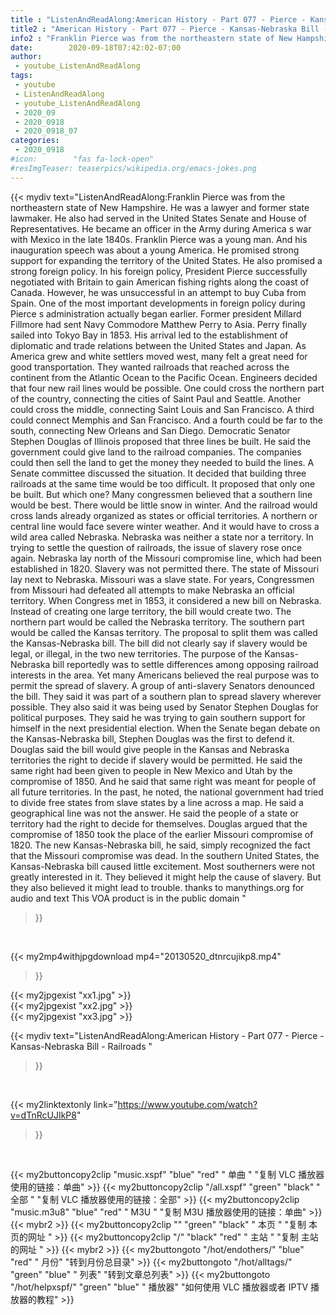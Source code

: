 ```yaml
---
title : "ListenAndReadAlong:American History - Part 077 - Pierce - Kansas-Nebraska Bill - Railroads "
title2 : "American History - Part 077 - Pierce - Kansas-Nebraska Bill - Railroads "
info2 : "Franklin Pierce was from the northeastern state of New Hampshire. He was a lawyer and former state lawmaker. He also had served in the United States Senate and House of Representatives. He became an officer in the Army during America s war with Mexico in the late 1840s. Franklin Pierce was a young man. And his inauguration speech was about a young America. He promised strong support for expanding the territory of the United States. He also promised a strong foreign policy. In his foreign policy, President Pierce successfully negotiated with Britain to gain American fishing rights along the coast of Canada. However, he was unsuccessful in an attempt to buy Cuba from Spain. One of the most important developments in foreign policy during Pierce s administration actually began earlier. Former president Millard Fillmore had sent Navy Commodore Matthew Perry to Asia. Perry finally sailed into Tokyo Bay in 1853. His arrival led to the establishment of diplomatic and trade relations between the United States and Japan. As America grew and white settlers moved west, many felt a great need for good transportation. They wanted railroads that reached across the continent from the Atlantic Ocean to the Pacific Ocean. Engineers decided that four new rail lines would be possible. One could cross the northern part of the country, connecting the cities of Saint Paul and Seattle. Another could cross the middle, connecting Saint Louis and San Francisco. A third could connect Memphis and San Francisco. And a fourth could be far to the south, connecting New Orleans and San Diego. Democratic Senator Stephen Douglas of Illinois proposed that three lines be built. He said the government could give land to the railroad companies. The companies could then sell the land to get the money they needed to build the lines. A Senate committee discussed the situation. It decided that building three railroads at the same time would be too difficult. It proposed that only one be built. But which one? Many congressmen believed that a southern line would be best. There would be little snow in winter. And the railroad would cross lands already organized as states or official territories. A northern or central line would face severe winter weather. And it would have to cross a wild area called Nebraska. Nebraska was neither a state nor a territory. In trying to settle the question of railroads, the issue of slavery rose once again. Nebraska lay north of the Missouri compromise line, which had been established in 1820. Slavery was not permitted there. The state of Missouri lay next to Nebraska. Missouri was a slave state. For years, Congressmen from Missouri had defeated all attempts to make Nebraska an official territory. When Congress met in 1853, it considered a new bill on Nebraska. Instead of creating one large territory, the bill would create two. The northern part would be called the Nebraska territory. The southern part would be called the Kansas territory. The proposal to split them was called the Kansas-Nebraska bill. The bill did not clearly say if slavery would be legal, or illegal, in the two new territories. The purpose of the Kansas-Nebraska bill reportedly was to settle differences among opposing railroad interests in the area. Yet many Americans believed the real purpose was to permit the spread of slavery. A group of anti-slavery Senators denounced the bill. They said it was part of a southern plan to spread slavery wherever possible. They also said it was being used by Senator Stephen Douglas for political purposes. They said he was trying to gain southern support for himself in the next presidential election. When the Senate began debate on the Kansas-Nebraska bill, Stephen Douglas was the first to defend it. Douglas said the bill would give people in the Kansas and Nebraska territories the right to decide if slavery would be permitted. He said the same right had been given to people in New Mexico and Utah by the compromise of 1850. And he said that same right was meant for people of all future territories. In the past, he noted, the national government had tried to divide free states from slave states by a line across a map. He said a geographical line was not the answer. He said the people of a state or territory had the right to decide for themselves. Douglas argued that the compromise of 1850 took the place of the earlier Missouri compromise of 1820. The new Kansas-Nebraska bill, he said, simply recognized the fact that the Missouri compromise was dead. In the southern United States, the Kansas-Nebraska bill caused little excitement. Most southerners were not greatly interested in it. They believed it might help the cause of slavery. But they also believed it might lead to trouble. thanks to manythings.org for audio and text  This VOA product is in the public domain "
date:        2020-09-18T07:42:02-07:00
author:
 - youtube_ListenAndReadAlong
tags:
 - youtube
 - ListenAndReadAlong
 - youtube_ListenAndReadAlong
 - 2020_09
 - 2020_0918
 - 2020_0918_07
categories:
 - 2020_0918
#icon:        "fas fa-lock-open"
#resImgTeaser: teaserpics/wikipedia.org/emacs-jokes.png
---
```


{{< mydiv text="ListenAndReadAlong:Franklin Pierce was from the northeastern state of New Hampshire. He was a lawyer and former state lawmaker. He also had served in the United States Senate and House of Representatives. He became an officer in the Army during America s war with Mexico in the late 1840s. Franklin Pierce was a young man. And his inauguration speech was about a young America. He promised strong support for expanding the territory of the United States. He also promised a strong foreign policy. In his foreign policy, President Pierce successfully negotiated with Britain to gain American fishing rights along the coast of Canada. However, he was unsuccessful in an attempt to buy Cuba from Spain. One of the most important developments in foreign policy during Pierce s administration actually began earlier. Former president Millard Fillmore had sent Navy Commodore Matthew Perry to Asia. Perry finally sailed into Tokyo Bay in 1853. His arrival led to the establishment of diplomatic and trade relations between the United States and Japan. As America grew and white settlers moved west, many felt a great need for good transportation. They wanted railroads that reached across the continent from the Atlantic Ocean to the Pacific Ocean. Engineers decided that four new rail lines would be possible. One could cross the northern part of the country, connecting the cities of Saint Paul and Seattle. Another could cross the middle, connecting Saint Louis and San Francisco. A third could connect Memphis and San Francisco. And a fourth could be far to the south, connecting New Orleans and San Diego. Democratic Senator Stephen Douglas of Illinois proposed that three lines be built. He said the government could give land to the railroad companies. The companies could then sell the land to get the money they needed to build the lines. A Senate committee discussed the situation. It decided that building three railroads at the same time would be too difficult. It proposed that only one be built. But which one? Many congressmen believed that a southern line would be best. There would be little snow in winter. And the railroad would cross lands already organized as states or official territories. A northern or central line would face severe winter weather. And it would have to cross a wild area called Nebraska. Nebraska was neither a state nor a territory. In trying to settle the question of railroads, the issue of slavery rose once again. Nebraska lay north of the Missouri compromise line, which had been established in 1820. Slavery was not permitted there. The state of Missouri lay next to Nebraska. Missouri was a slave state. For years, Congressmen from Missouri had defeated all attempts to make Nebraska an official territory. When Congress met in 1853, it considered a new bill on Nebraska. Instead of creating one large territory, the bill would create two. The northern part would be called the Nebraska territory. The southern part would be called the Kansas territory. The proposal to split them was called the Kansas-Nebraska bill. The bill did not clearly say if slavery would be legal, or illegal, in the two new territories. The purpose of the Kansas-Nebraska bill reportedly was to settle differences among opposing railroad interests in the area. Yet many Americans believed the real purpose was to permit the spread of slavery. A group of anti-slavery Senators denounced the bill. They said it was part of a southern plan to spread slavery wherever possible. They also said it was being used by Senator Stephen Douglas for political purposes. They said he was trying to gain southern support for himself in the next presidential election. When the Senate began debate on the Kansas-Nebraska bill, Stephen Douglas was the first to defend it. Douglas said the bill would give people in the Kansas and Nebraska territories the right to decide if slavery would be permitted. He said the same right had been given to people in New Mexico and Utah by the compromise of 1850. And he said that same right was meant for people of all future territories. In the past, he noted, the national government had tried to divide free states from slave states by a line across a map. He said a geographical line was not the answer. He said the people of a state or territory had the right to decide for themselves. Douglas argued that the compromise of 1850 took the place of the earlier Missouri compromise of 1820. The new Kansas-Nebraska bill, he said, simply recognized the fact that the Missouri compromise was dead. In the southern United States, the Kansas-Nebraska bill caused little excitement. Most southerners were not greatly interested in it. They believed it might help the cause of slavery. But they also believed it might lead to trouble. thanks to manythings.org for audio and text  This VOA product is in the public domain "
>}}
<br>


{{< my2mp4withjpgdownload mp4="20130520_dtnrcujikp8.mp4"
>}}

{{< my2jpgexist "xx1.jpg" >}}<br>
{{< my2jpgexist "xx2.jpg" >}}<br>
{{< my2jpgexist "xx3.jpg" >}}<br>



{{< mydiv text="ListenAndReadAlong:American History - Part 077 - Pierce - Kansas-Nebraska Bill - Railroads "
>}}
<br>

{{< my2linktextonly link="https://www.youtube.com/watch?v=dTnRcUJIkP8"
>}}


<br>

{{< my2buttoncopy2clip "music.xspf"        "blue"   "red"    " 单曲 "  "复制 VLC 播放器使用的链接：单曲" >}} {{< my2buttoncopy2clip "/all.xspf"         "green"  "black"  " 全部 "  "复制 VLC 播放器使用的链接：全部" >}} {{< my2buttoncopy2clip "music.m3u8"        "blue"   "red"    " M3U  "    "复制 M3U 播放器使用的链接：单曲" >}} {{< mybr2 >}} {{< my2buttoncopy2clip ""                  "green"  "black"  " 本页 "    "复制 本页的网址 " >}} {{< my2buttoncopy2clip "/"                 "black"  "red"    " 主站 "    "复制 主站的网址 " >}} {{< mybr2 >}} {{< my2buttongoto      "/hot/endothers/"   "blue"   "red"    " 月份"   "转到月份总目录" >}} {{< my2buttongoto      "/hot/alltags/"     "green"  "blue"   " 列表"   "转到文章总列表" >}} {{< my2buttongoto      "/hot/helpxspf/"    "green"  "blue"   " 播放器" "如何使用 VLC 播放器或者 IPTV 播放器的教程" >}} 
